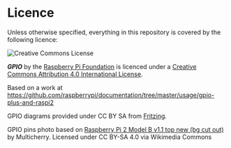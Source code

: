 # Licence

Unless otherwise specified, everything in this repository is covered by the following licence:

![Creative Commons License](http://i.creativecommons.org/l/by-sa/4.0/88x31.png)

***GPIO*** by the [Raspberry Pi Foundation](http://raspberrypi.org) is licenced under a [Creative Commons Attribution 4.0 International License](http://creativecommons.org/licenses/by-sa/4.0/).

Based on a work at https://github.com/raspberrypi/documentation/tree/master/usage/gpio-plus-and-raspi2

GPIO diagrams provided under CC BY SA from [Fritzing](http://fritzing.org/home/).

GPIO pins photo based on [Raspberry Pi 2 Model B v1.1 top new (bg cut out)](http://commons.wikimedia.org/wiki/File:Raspberry_Pi_2_Model_B_v1.1_top_new_%28bg_cut_out%29.jpg#mediaviewer/File:Raspberry_Pi_2_Model_B_v1.1_top_new_%28bg_cut_out%29.jpg) by Multicherry. Licensed under CC BY-SA 4.0 via Wikimedia Commons
